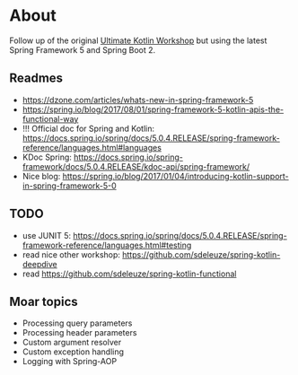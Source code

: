 # About

Follow up of the original [Ultimate Kotlin Workshop](https://github.com/christophpickl/UltimateKotlinWorkshop/) 
but using the latest Spring Framework 5 and Spring Boot 2.

## Readmes

* https://dzone.com/articles/whats-new-in-spring-framework-5
* https://spring.io/blog/2017/08/01/spring-framework-5-kotlin-apis-the-functional-way
* !!! Official doc for Spring and Kotlin: https://docs.spring.io/spring/docs/5.0.4.RELEASE/spring-framework-reference/languages.html#languages
* KDoc Spring: https://docs.spring.io/spring-framework/docs/5.0.4.RELEASE/kdoc-api/spring-framework/
* Nice blog: https://spring.io/blog/2017/01/04/introducing-kotlin-support-in-spring-framework-5-0

## TODO 

* use JUNIT 5: https://docs.spring.io/spring/docs/5.0.4.RELEASE/spring-framework-reference/languages.html#testing
* read nice other workshop: https://github.com/sdeleuze/spring-kotlin-deepdive
* read https://github.com/sdeleuze/spring-kotlin-functional

## Moar topics

* Processing query parameters
* Processing header parameters
* Custom argument resolver
* Custom exception handling
* Logging with Spring-AOP
